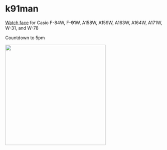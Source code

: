 # k91man

[Watch face](https://www.sensorwatch.net/) for Casio F-84W, F-**91**W, A158W, A159W, A163W, A164W, A171W, W-31, and W-78

Countdown to 5pm

<img src="@five-o-clock.jpg" width="320" />
